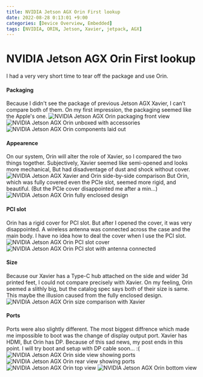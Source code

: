 ```yaml
---
title: NVIDIA Jetson AGX Orin First lookup
date: 2022-08-28 0:13:01 +9:00
categories: [Device Overview, Embedded]
tags: [NVIDIA, ORIN, Jetson, Xavier, jetpack, AGX]
---
```

# NVIDIA Jetson AGX Orin First lookup

<h4></h4>
I had a very very short time to tear off the package and use Orin.

<h4>Packaging</h4>
Because I didn't see the package of previous Jetson AGX Xavier, I can't compare both of them.
On my first impression, the packaging seemed like the Apple's one.
<img src="/assets/img/Orin/1.jpg" alt="NVIDIA Jetson AGX Orin packaging front view">
<img src="/assets/img/Orin/2.jpg" alt="NVIDIA Jetson AGX Orin unboxed with accessories">
<img src="/assets/img/Orin/3.jpg" alt="NVIDIA Jetson AGX Orin components laid out">

<h4>Appearence</h4>
On our system, Orin will alter the role of Xavier, so I compared the two things together.
Subjectively, Xavier seemed like semi-opened and looks more mechanical, But had disadventage of dust and shock without cover.
<img src="/assets/img/Orin/9.jpg" alt="NVIDIA Jetson AGX Xavier and Orin side-by-side comparison">
But Orin, which was fully covered even the PCIe slot, seemed more rigid, and beautiful. (But the PCIe cover disappointed me after a min...)
<img src="/assets/img/Orin/1.jpg" alt="NVIDIA Jetson AGX Orin fully enclosed design">

<h4>PCI slot</h4>
Orin has a rigid cover for PCI slot.
But after I opened the cover, it was very disappointed.
A wireless antenna was connected across the case and the main body.
I have no idea how to deal the cover when I use the PCI slot.
<img src="/assets/img/Orin/10.jpg" alt="NVIDIA Jetson AGX Orin PCI slot cover">
<img src="/assets/img/Orin/11.jpg" alt="NVIDIA Jetson AGX Orin PCI slot with antenna connected">

<h4>Size</h4>
Because our Xavier has a Type-C hub attached on the side and wider 3d printed feet, I could not compare precisely with Xavier. On my feeling, Orin seemed a slithly big, but the catalog spec says both of their size is same. This maybe the illusion caused from the fully enclosed design.
<img src="/assets/img/Orin/4.jpg" alt="NVIDIA Jetson AGX Orin size comparison with Xavier">

<h4>Ports</h4>
Ports were also slightly different.
The most biggest diffrence which made me impossible to boot was the change of display output port. Xavier has HDMI, But Orin has DP.
Because of this sad news, my post ends in this point.
I will try boot and setup with DP cable soon... :(

<img src="/assets/img/Orin/5.jpg" alt="NVIDIA Jetson AGX Orin side view showing ports">
<img src="/assets/img/Orin/6.jpg" alt="NVIDIA Jetson AGX Orin rear view showing ports">
<img src="/assets/img/Orin/7.jpg" alt="NVIDIA Jetson AGX Orin top view">
<img src="/assets/img/Orin/8.jpg" alt="NVIDIA Jetson AGX Orin bottom view">
